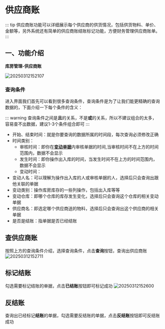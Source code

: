 # 供应商账

::: tip
供应商账功能可以详细展示每个供应商的供货情况，包括供货物料、单价、金额等，另外系统还有简单的供应商账结账标记功能，方便财务管理供应商账单。
:::

## 一、功能介绍

**库房管理-供应商账**

![20250312152107](https://wiki-cdsoft.oss-cn-hangzhou.aliyuncs.com/20250312152107.png)

### 查询条件
进入界面我们首先可以看到很多查询条件，查询条件是为了让我们能更精确的查询数据的，下面介绍一下每个条件的含义：

::: warning
查询条件之间是**且**的关系，不是**或**的关系，所以不建议组合的太多，容易查不出数据，建议1-3个条件组合即可
:::


+ 开始、结束时间：就是你要查询的数据所属的时间段，每次查询必须修改正确
+ 时间类别：
  + 审核时间：即你在[**变动单据**](../库存管理/变动单据.md)内审核单据的时间,当审核时间不在上方的时间范围内，数据不会显示
  + 发生时间：即你操作出入库的时间，当发生时间不在上方的时间范围内，数据不会显示
  + 变动时间：
+ 变动人名：可以理解为操作出入库的人或审核单据的人，选择后只会查询出跟他关联的单据
+ 变动类别：操作库房库存的一些列操作，包括出入库等等
+ 变动仓库：即哪个仓库的库存发生变化，选择后只会查询这个仓库的相关变动单据
+ 供应商名：即选定哪个供应商送的物料，选择后只会查询出这个供应商的相关单据
+ 是否是结账：指单据是否已经结账

## 查供应商账
按照上方的查询条件介绍，选择查询条件，点击**查询**按钮，查询出供应商账
![20250312152711](https://wiki-cdsoft.oss-cn-hangzhou.aliyuncs.com/20250312152711.png)
## 标记结账
勾选需要标记结账的单据，点击**已结账**按钮即可标记成功
![20250312152600](https://wiki-cdsoft.oss-cn-hangzhou.aliyuncs.com/20250312152600.png)

## 反结账
查询出已经标记**结账**的单据，勾选需要反结账的单据，点击**反结账**按钮即可反结账成功